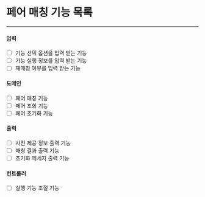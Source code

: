 # 페어 매칭 기능 목록


---


#### 입력
+ [ ] 기능 선택 옵션을 입력 받는 기능
+ [ ] 기능 실행 정보를 입력 받는 기능
+ [ ] 재매칭 여부를 입력 받는 기능

#### 도메인
+ [ ] 페어 매칭 기능
+ [ ] 페어 조회 기능
+ [ ] 페어 초기화 기능

#### 출력
+ [ ] 사전 제공 정보 출력 기능
+ [ ] 매칭 결과 출력 기능
+ [ ] 초기화 메세지 출력 기능

#### 컨트롤러
+ [ ] 실행 기능 조절 기능